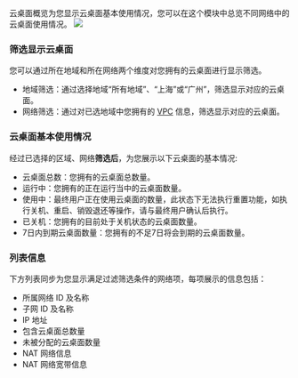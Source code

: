云桌面概览为您显示云桌面基本使用情况，您可以在这个模块中总览不同网络中的云桌面使用情况。
![](https://main.qcloudimg.com/raw/ef04259d90fba05797b35297ad54f9f3.png)

### 筛选显示云桌面
您可以通过所在地域和所在网络两个维度对您拥有的云桌面进行显示筛选。
- 地域筛选：通过选择地域“所有地域”、“上海”或“广州”，筛选显示对应的云桌面。
- 网络筛选：通过对已选地域中您拥有的 [VPC](https://cloud.tencent.com/document/product/215) 信息，筛选显示对应的云桌面。

### 云桌面基本使用情况
经过已选择的区域、网络**筛选后**，为您展示以下云桌面的基本情况:
- 云桌面总数：您拥有的云桌面总数量。
- 运行中：您拥有的正在运行当中的云桌面数量。
- 使用中：最终用户正在使用云桌面的数量，此状态下无法执行重置功能，如执行关机、重启、销毁退还等操作，请与最终用户确认后执行。
- 已关机：您拥有的目前处于关机状态的云桌面数量。
- 7日内到期云桌面数量：您拥有的不足7日将会到期的云桌面数量。

### 列表信息
下方列表同步为您显示满足过滤筛选条件的网络项，每项展示的信息包括：
- 所属网络 ID 及名称
- 子网 ID 及名称
- IP 地址
- 包含云桌面总数量
- 未被分配的云桌面数量
- NAT 网络信息
- NAT 网络宽带信息

